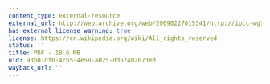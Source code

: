 ```yaml
---
content_type: external-resource
external_url: http://web.archive.org/web/20090227015341/http://ipcc-wg1.ucar.edu/wg1/Report/AR4WG1_Print_TS.pdf
has_external_license_warning: true
license: https://en.wikipedia.org/wiki/All_rights_reserved
status: ''
title: PDF - 18.6 MB
uid: 93b01df0-4cb5-4e58-a025-dd52402073ed
wayback_url: ''
---
```

